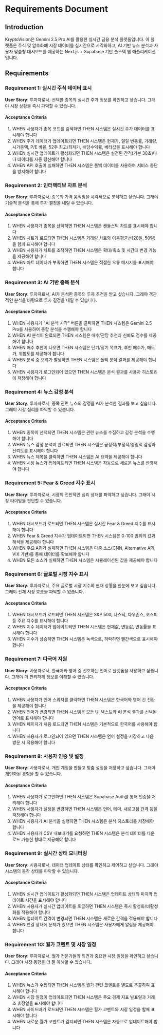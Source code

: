 # Requirements Document

## Introduction

KryptoVision은 Gemini 2.5 Pro AI를 활용한 실시간 금융 분석 플랫폼입니다. 이 플랫폼은 주식 및 암호화폐 시장 데이터를 실시간으로 시각화하고, AI 기반 뉴스 분석과 사용자 맞춤형 대시보드를 제공하는 Next.js + Supabase 기반 풀스택 웹 애플리케이션입니다.

## Requirements

### Requirement 1: 실시간 주식 데이터 표시

**User Story:** 투자자로서, 선택한 종목의 실시간 주가 정보를 확인하고 싶습니다. 그래야 시장 상황을 즉시 파악할 수 있습니다.

#### Acceptance Criteria

1. WHEN 사용자가 종목 코드를 검색하면 THEN 시스템은 실시간 주가 데이터를 표시해야 합니다
2. WHEN 주가 데이터가 업데이트되면 THEN 시스템은 현재가, 일일 변동률, 거래량, 시가총액, P/E 비율, 52주 최고/최저가, 배당수익률, 베타값을 표시해야 합니다
3. WHEN 실시간 업데이트가 활성화되면 THEN 시스템은 설정된 간격(기본 30초)마다 데이터를 자동 갱신해야 합니다
4. WHEN API 호출이 실패하면 THEN 시스템은 폴백 데이터를 사용하여 서비스 중단을 방지해야 합니다

### Requirement 2: 인터랙티브 차트 분석

**User Story:** 투자자로서, 종목의 가격 움직임을 시각적으로 분석하고 싶습니다. 그래야 기술적 분석을 통해 투자 결정을 내릴 수 있습니다.

#### Acceptance Criteria

1. WHEN 사용자가 종목을 선택하면 THEN 시스템은 캔들스틱 차트를 표시해야 합니다
2. WHEN 차트가 로드되면 THEN 시스템은 거래량 차트와 이동평균선(20일, 50일)을 함께 표시해야 합니다
3. WHEN 사용자가 차트를 조작하면 THEN 시스템은 확대/축소 및 시간대 변경 기능을 제공해야 합니다
4. WHEN 차트 데이터가 부족하면 THEN 시스템은 적절한 오류 메시지를 표시해야 합니다

### Requirement 3: AI 기반 종목 분석

**User Story:** 투자자로서, AI가 분석한 종목의 투자 추천을 받고 싶습니다. 그래야 객관적인 분석을 바탕으로 투자 결정을 내릴 수 있습니다.

#### Acceptance Criteria

1. WHEN 사용자가 "AI 분석 시작" 버튼을 클릭하면 THEN 시스템은 Gemini 2.5 Pro를 사용하여 종합 분석을 수행해야 합니다
2. WHEN AI 분석이 완료되면 THEN 시스템은 매수/관망 추천과 신뢰도 점수를 제공해야 합니다
3. WHEN 매수 추천이 나오면 THEN 시스템은 단기/장기 목표가, 추천 매수가, 매도가, 위험도를 제공해야 합니다
4. WHEN 분석 중 오류가 발생하면 THEN 시스템은 폴백 분석 결과를 제공해야 합니다
5. WHEN 사용자가 로그인되어 있으면 THEN 시스템은 분석 결과를 사용자 히스토리에 저장해야 합니다

### Requirement 4: 뉴스 감정 분석

**User Story:** 투자자로서, 종목 관련 뉴스의 감정을 AI가 분석한 결과를 보고 싶습니다. 그래야 시장 심리를 파악할 수 있습니다.

#### Acceptance Criteria

1. WHEN 종목이 선택되면 THEN 시스템은 관련 뉴스를 수집하고 감정 분석을 수행해야 합니다
2. WHEN 뉴스 감정 분석이 완료되면 THEN 시스템은 긍정적/부정적/중립적 감정과 신뢰도를 표시해야 합니다
3. WHEN 뉴스 제목을 클릭하면 THEN 시스템은 AI 요약을 제공해야 합니다
4. WHEN 시장 뉴스가 업데이트되면 THEN 시스템은 자동으로 새로운 뉴스를 반영해야 합니다

### Requirement 5: Fear & Greed 지수 표시

**User Story:** 투자자로서, 시장의 전반적인 심리 상태를 파악하고 싶습니다. 그래야 시장 타이밍을 판단할 수 있습니다.

#### Acceptance Criteria

1. WHEN 대시보드가 로드되면 THEN 시스템은 실시간 Fear & Greed 지수를 표시해야 합니다
2. WHEN Fear & Greed 지수가 업데이트되면 THEN 시스템은 0-100 범위의 값과 해석을 제공해야 합니다
3. WHEN 주요 API가 실패하면 THEN 시스템은 다중 소스(CNN, Alternative API, VIX 기반)를 통해 데이터를 확보해야 합니다
4. WHEN 모든 소스가 실패하면 THEN 시스템은 시뮬레이션된 값을 제공해야 합니다

### Requirement 6: 글로벌 시장 지수 표시

**User Story:** 투자자로서, 주요 글로벌 시장 지수의 현재 상황을 한눈에 보고 싶습니다. 그래야 전체 시장 흐름을 파악할 수 있습니다.

#### Acceptance Criteria

1. WHEN 대시보드가 로드되면 THEN 시스템은 S&P 500, 나스닥, 다우존스, 코스피 등 주요 지수를 표시해야 합니다
2. WHEN 지수 데이터가 업데이트되면 THEN 시스템은 현재값, 변동값, 변동률을 표시해야 합니다
3. WHEN 지수가 상승하면 THEN 시스템은 녹색으로, 하락하면 빨간색으로 표시해야 합니다

### Requirement 7: 다국어 지원

**User Story:** 사용자로서, 한국어와 영어 중 선호하는 언어로 플랫폼을 사용하고 싶습니다. 그래야 더 편리하게 정보를 이해할 수 있습니다.

#### Acceptance Criteria

1. WHEN 사용자가 언어 스위처를 클릭하면 THEN 시스템은 한국어와 영어 간 전환을 제공해야 합니다
2. WHEN 언어가 변경되면 THEN 시스템은 모든 UI 텍스트와 AI 분석 결과를 선택된 언어로 표시해야 합니다
3. WHEN 페이지가 처음 로드되면 THEN 시스템은 기본적으로 한국어를 사용해야 합니다
4. WHEN 사용자가 로그인되어 있으면 THEN 시스템은 언어 설정을 저장하고 다음 방문 시 적용해야 합니다

### Requirement 8: 사용자 인증 및 설정

**User Story:** 사용자로서, 개인 계정을 만들고 맞춤 설정을 저장하고 싶습니다. 그래야 개인화된 경험을 할 수 있습니다.

#### Acceptance Criteria

1. WHEN 사용자가 로그인하면 THEN 시스템은 Supabase Auth를 통해 인증을 처리해야 합니다
2. WHEN 사용자가 설정을 변경하면 THEN 시스템은 언어, 테마, 새로고침 간격 등을 저장해야 합니다
3. WHEN 사용자가 AI 분석을 실행하면 THEN 시스템은 분석 히스토리를 저장해야 합니다
4. WHEN 사용자가 CSV 내보내기를 요청하면 THEN 시스템은 분석 데이터를 다운로드 가능한 형태로 제공해야 합니다

### Requirement 9: 실시간 상태 모니터링

**User Story:** 사용자로서, 데이터 업데이트 상태를 확인하고 제어하고 싶습니다. 그래야 시스템의 동작 상태를 파악할 수 있습니다.

#### Acceptance Criteria

1. WHEN 실시간 업데이트가 활성화되면 THEN 시스템은 업데이트 상태와 마지막 업데이트 시간을 표시해야 합니다
2. WHEN 사용자가 실시간 업데이트를 토글하면 THEN 시스템은 즉시 활성화/비활성화를 적용해야 합니다
3. WHEN 업데이트 간격이 변경되면 THEN 시스템은 새로운 간격을 적용해야 합니다
4. WHEN 연결 상태에 문제가 있으면 THEN 시스템은 사용자에게 알림을 제공해야 합니다

### Requirement 10: 월가 코멘트 및 시장 일정

**User Story:** 투자자로서, 월가 전문가들의 의견과 중요한 시장 일정을 확인하고 싶습니다. 그래야 시장 동향을 더 잘 이해할 수 있습니다.

#### Acceptance Criteria

1. WHEN 뉴스가 수집되면 THEN 시스템은 월가 관련 코멘트를 별도로 추출하여 표시해야 합니다
2. WHEN 시장 일정이 업데이트되면 THEN 시스템은 주요 경제 지표 발표일과 거래소 휴장일을 표시해야 합니다
3. WHEN 사이드바가 로드되면 THEN 시스템은 월가 코멘트와 시장 일정을 함께 표시해야 합니다
4. WHEN 새로운 월가 코멘트가 감지되면 THEN 시스템은 자동으로 업데이트해야 합니다